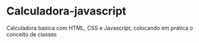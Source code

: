 # Calculadora-javascript

Calculadora basica com HTML, CSS e Javascript, colocando em prática o conceito de classes
